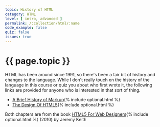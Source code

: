 ```yaml
---
topic: History of HTML
category: HTML
level: [ intro, advanced ]
permalink: /:collection/html/:name
code_example: false
quiz: false
issues: true
---
```


# {{ page.topic }}

HTML has been around since 1991, so there's been a fair bit of history and changes to the language. While I don't really touch on the history of the language in this course or quiz you about who first wrote it, the following links are provided for anyone who is interested in that sort of thing.

- [A Brief History of Markup](https://html5forwebdesigners.com/history/){% include optional.html %}
- [The Design Of HTML5](https://html5forwebdesigners.com/design/){% include optional.html %}

Both chapters are from the book [HTML5 For Web Designers](https://html5forwebdesigners.com/){% include optional.html %} (2010) by Jeremy Keith
